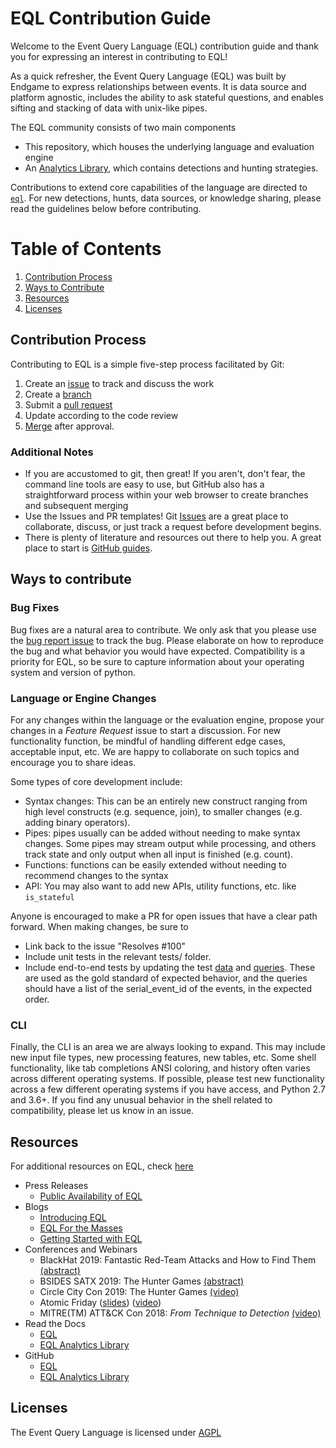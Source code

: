 # EQL Contribution Guide
Welcome to the Event Query Language (EQL) contribution guide and thank you for expressing an interest in contributing to EQL!

As a quick refresher, the Event Query Language (EQL) was built by Endgame to express relationships between events. It is data source and platform agnostic, includes the ability to ask stateful questions, and enables sifting and stacking of data with unix-like pipes.

The EQL community consists of two main components
* This repository, which houses the underlying language and evaluation engine
* An [Analytics Library](https://eqllib.readthedocs.io/), which contains detections and hunting strategies.

Contributions to extend core capabilities of the language are directed to [``eql``](https://github.com/endgameinc/eql). For new detections, hunts, data sources, or knowledge sharing, please read the guidelines below before contributing.

# Table of Contents
1. [Contribution Process](#contribution-process)
2. [Ways to Contribute](#ways-to-contribute)
3. [Resources](#resources)
4. [Licenses](#licenses)

## Contribution Process
Contributing to EQL is a simple five-step process facilitated by Git:

1. Create an [issue](https://github.com/endgameinc/eqllib/issues) to track and discuss the work
2. Create a [branch](https://help.github.com/en/articles/about-branches)
3. Submit a [pull request](https://help.github.com/en/articles/about-pull-requests)
4. Update according to the code review
5. [Merge](https://help.github.com/en/articles/merging-a-pull-request) after approval.

### Additional Notes
* If you are accustomed to git, then great! If you aren't, don't fear, the command line tools are easy to use, but GitHub also has a straightforward process within your web browser to create branches and subsequent merging
* Use the Issues and PR templates! Git [Issues](https://github.com/endgameinc/eql/issues) are a great place to collaborate, discuss, or just track a request before development begins.
* There is plenty of literature and resources out there to help you. A great place to start is [GitHub guides](https://guides.github.com/).

## Ways to contribute
  
### Bug Fixes
Bug fixes are a natural area to contribute. We only ask that you please use the [bug report issue](https://github.com/endgameinc/eql/issues) to track the bug. Please elaborate on how to reproduce the bug and what behavior you would have expected. Compatibility is a priority for EQL, so be sure to capture information about your operating system and version of python. 

### Language or Engine Changes
For any changes within the language or the evaluation engine, propose your changes in a *Feature Request* issue to start a discussion. For new functionality function, be mindful of handling different edge cases, acceptable input, etc. We are happy to collaborate on such topics and encourage you to share ideas.

Some types of core development include:
* Syntax changes: This can be an entirely new construct ranging from high level constructs (e.g. sequence, join), to smaller changes (e.g. adding binary operators).
* Pipes: pipes usually can be added without needing to make syntax changes. Some pipes may stream output while processing, and others track state and only output when all input is finished (e.g. count).
* Functions: functions can be easily extended without needing to recommend changes to the syntax
* API: You may also want to add new APIs, utility functions, etc. like `is_stateful`

Anyone is encouraged to make a PR for open issues that have a clear path forward. When making changes, be sure to
* Link back to the issue "Resolves #100"
* Include unit tests in the relevant tests/ folder.
* Include end-to-end tests by updating the test [data](eql/etc/test_data.json) and [queries](eql/etc/test_queries.toml). These are used as the gold standard of expected behavior, and the queries should have a list of the serial_event_id of the events, in the expected order.

### CLI
Finally, the CLI is an area we are always looking to expand. This may include new input file types, new processing features, new tables, etc. Some shell functionality, like tab completions ANSI coloring, and history often varies across different operating systems. If possible, please test new functionality across a few different operating systems if you have access, and Python 2.7 and 3.6+. If you find any unusual behavior in the shell related to compatibility, please let us know in an issue.

## Resources
For additional resources on EQL, check [here](https://eql.readthedocs.io/en/latest/resources.html)

* Press Releases
  * [Public Availability of EQL](https://www.endgame.com/news/press-releases/endgame-announces-public-availability-eql)
* Blogs
  * [Introducing EQL](https://www.endgame.com/blog/technical-blog/introducing-event-query-language)
  * [EQL For the Masses](https://www.endgame.com/blog/technical-blog/eql-for-the-masses)
  * [Getting Started with EQL](https://www.endgame.com/blog/technical-blog/getting-started-eql)
* Conferences and Webinars
  * BlackHat 2019: Fantastic Red-Team Attacks and How to Find Them [(abstract)](https://www.blackhat.com/us-19/briefings/schedule/index.html#fantastic-red-team-attacks-and-how-to-find-them-16540)
  * BSIDES SATX 2019: The Hunter Games [(abstract)](https://www.bsidessatx.com/presentations-2019.html)
  * Circle City Con 2019: The Hunter Games [(video)](https://www.youtube.com/watch?v=K47gX3WHcm8)
  * Atomic Friday ([slides](https://eql.readthedocs.io/en/latest/_static/eql-crash-course.pdf)) ([video](https://www.youtube.com/watch?v=yvqxS5Bjc-s))
  * MITRE(TM) ATT&CK Con 2018: *From Technique to Detection*  [(video)](https://www.youtube.com/watch?v=a3hIIzJrH14)
* Read the Docs
  * [EQL](https://eql.readthedocs.io/)
  * [EQL Analytics Library](https://eqllib.readthedocs.io/)
* GitHub
  * [EQL](https://github.com/endgameinc/eql)
  * [EQL Analytics Library](https://github.com/endgameinc/eqllib)
  
## Licenses
The Event Query Language is licensed under [AGPL](LICENSE)
